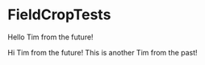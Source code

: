 # FieldCropTests

Hello Tim from the future!

Hi Tim from the future! This is another Tim from the past!
